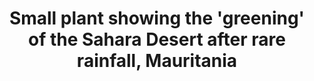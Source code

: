 --- 
title: Small plant showing the 'greening' of the Sahara Desert after rare rainfall, Mauritania
photo: GSKT210083.jpg 
layout: photo 
section: portfolio
tags: natural-world 
---